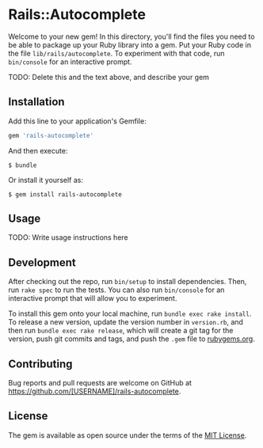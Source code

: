 # Rails::Autocomplete

Welcome to your new gem! In this directory, you'll find the files you need to be able to package up your Ruby library into a gem. Put your Ruby code in the file `lib/rails/autocomplete`. To experiment with that code, run `bin/console` for an interactive prompt.

TODO: Delete this and the text above, and describe your gem

## Installation

Add this line to your application's Gemfile:

```ruby
gem 'rails-autocomplete'
```

And then execute:

    $ bundle

Or install it yourself as:

    $ gem install rails-autocomplete

## Usage

TODO: Write usage instructions here

## Development

After checking out the repo, run `bin/setup` to install dependencies. Then, run `rake spec` to run the tests. You can also run `bin/console` for an interactive prompt that will allow you to experiment.

To install this gem onto your local machine, run `bundle exec rake install`. To release a new version, update the version number in `version.rb`, and then run `bundle exec rake release`, which will create a git tag for the version, push git commits and tags, and push the `.gem` file to [rubygems.org](https://rubygems.org).

## Contributing

Bug reports and pull requests are welcome on GitHub at https://github.com/[USERNAME]/rails-autocomplete.


## License

The gem is available as open source under the terms of the [MIT License](http://opensource.org/licenses/MIT).

